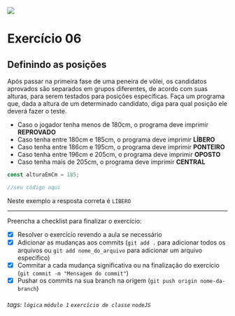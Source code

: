 ![](https://i.imgur.com/xG74tOh.png)

# Exercício 06

## Definindo as posições

Após passar na primeira fase de uma peneira de vôlei, os candidatos aprovados são separados em grupos diferentes, de acordo com suas alturas, para serem testados para posições específicas. Faça um programa que, dada a altura de um determinado candidato, diga para qual posição ele deverá fazer o teste.

- Caso o jogador tenha menos de 180cm, o programa deve imprimir **REPROVADO**
- Caso tenha entre 180cm e 185cm, o programa deve imprimir **LÍBERO**
- Caso tenha entre 186cm e 195cm, o programa deve imprimir **PONTEIRO**
- Caso tenha entre 196cm e 205cm, o programa deve imprimir **OPOSTO**
- Caso tenha mais de 205cm, o programa deve imprimir **CENTRAL**

```javascript
const alturaEmCm = 185;

//seu código aqui
```

Neste exemplo a resposta correta é `LÍBERO`

---

Preencha a checklist para finalizar o exercício:

- [x] Resolver o exercício revendo a aula se necessário
- [x] Adicionar as mudanças aos commits (`git add .` para adicionar todos os arquivos ou `git add nome_do_arquivo` para adicionar um arquivo específico)
- [x] Commitar a cada mudança significativa ou na finalização do exercício (`git commit -m "Mensagem do commit"`)
- [x] Pushar os commits na sua branch na origem (`git push origin nome-da-branch`)

###### tags: `lógica` `módulo 1` `exercício de classe` `nodeJS`
